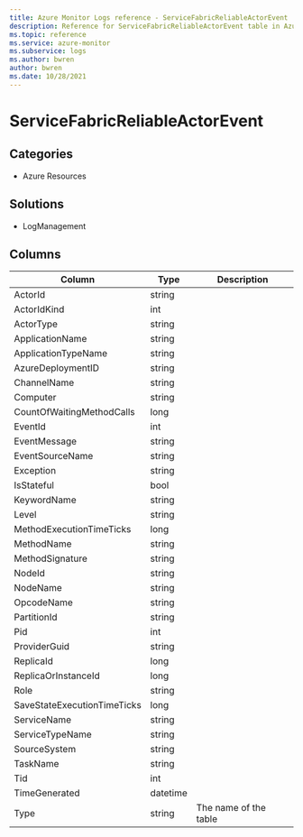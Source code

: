 ```yaml
---
title: Azure Monitor Logs reference - ServiceFabricReliableActorEvent
description: Reference for ServiceFabricReliableActorEvent table in Azure Monitor Logs.
ms.topic: reference
ms.service: azure-monitor
ms.subservice: logs
ms.author: bwren
author: bwren
ms.date: 10/28/2021
---
```


# ServiceFabricReliableActorEvent

 

## Categories

- Azure Resources
## Solutions

- LogManagement




## Columns

| Column | Type | Description |
| --- | --- | --- |
| ActorId | string |  |
| ActorIdKind | int |  |
| ActorType | string |  |
| ApplicationName | string |  |
| ApplicationTypeName | string |  |
| AzureDeploymentID | string |  |
| ChannelName | string |  |
| Computer | string |  |
| CountOfWaitingMethodCalls | long |  |
| EventId | int |  |
| EventMessage | string |  |
| EventSourceName | string |  |
| Exception | string |  |
| IsStateful | bool |  |
| KeywordName | string |  |
| Level | string |  |
| MethodExecutionTimeTicks | long |  |
| MethodName | string |  |
| MethodSignature | string |  |
| NodeId | string |  |
| NodeName | string |  |
| OpcodeName | string |  |
| PartitionId | string |  |
| Pid | int |  |
| ProviderGuid | string |  |
| ReplicaId | long |  |
| ReplicaOrInstanceId | long |  |
| Role | string |  |
| SaveStateExecutionTimeTicks | long |  |
| ServiceName | string |  |
| ServiceTypeName | string |  |
| SourceSystem | string |  |
| TaskName | string |  |
| Tid | int |  |
| TimeGenerated | datetime |  |
| Type | string | The name of the table |
